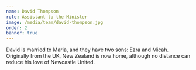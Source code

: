 ```yaml
---
name: David Thompson
role: Assistant to the Minister
image: /media/team/david-thompson.jpg
order: 2
banner: true
---
```

David is married to Maria, and they have two sons: Ezra and Micah.
Originally from the UK, New Zealand is now home, although no distance
can reduce his love of Newcastle United.
